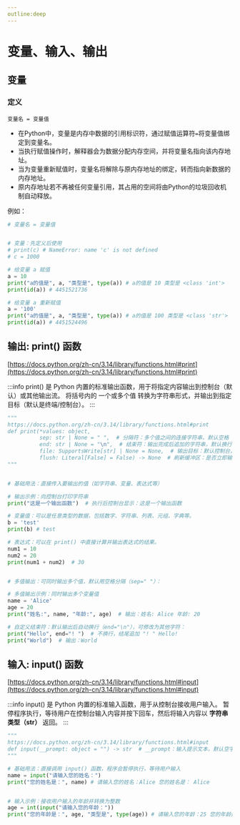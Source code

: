 ```yaml
---
outline:deep
---
```


# 变量、输入、输出

## 变量
### 定义

`变量名 = 变量值`  


- 在Python中，变量是内存中数据的引用标识符，通过赋值运算符`=`将变量值绑定到变量名。
- 当执行赋值操作时，解释器会为数据分配内存空间，并将变量名指向该内存地址。
- 当为变量重新赋值时，变量名将解除与原内存地址的绑定，转而指向新数据的内存地址。
- 原内存地址若不再被任何变量引用，其占用的空间将由Python的垃圾回收机制自动释放。


例如：
```python
# 变量名 = 变量值


# 变量：先定义后使用
# print(c) # NameError: name 'c' is not defined
# c = 1000

# 给变量 a 赋值
a = 10
print("a的值是", a, "类型是", type(a)) # a的值是 10 类型是 <class 'int'>
print(id(a)) # 4451521736

# 给变量 a 重新赋值
a = '100'
print("a的值是", a, "类型是", type(a)) # a的值是 100 类型是 <class 'str'>
print(id(a)) # 4451524496
```

## 输出: print() 函数  
[https://docs.python.org/zh-cn/3.14/library/functions.html#print](https://docs.python.org/zh-cn/3.14/library/functions.html#print)


:::info
print() 是 Python 内置的标准输出函数，用于将指定内容输出到控制台（默认）或其他输出流。
将括号内的 一个或多个值 转换为字符串形式，并输出到指定目标（默认是终端/控制台）。
:::


```python
"""
https://docs.python.org/zh-cn/3.14/library/functions.html#print
def print(*values: object,
          sep: str | None = " ",  # 分隔符：多个值之间的连接字符串，默认空格
          end: str | None = "\n",  # 结束符：输出完成后追加的字符串，默认换行符
          file: SupportsWrite[str] | None = None,  # 输出目标：默认控制台，可指定文件对象
          flush: Literal[False] = False) -> None  # 刷新缓冲区：是否立即输出，默认False（缓冲输出）
"""


# 基础用法：直接传入要输出的值（如字符串、变量、表达式等）

# 输出示例：向控制台打印字符串
print("这是一个输出函数")  # 执行后控制台显示：这是一个输出函数

# 变量值：可以是任意类型的数据，包括数字、字符串、列表、元组、字典等。
b = 'test'
print(b) # test

# 表达式：可以在 print() 中直接计算并输出表达式的结果。
num1 = 10
num2 = 20
print(num1 + num2)  # 30


# 多值输出：可同时输出多个值，默认用空格分隔（sep=" "）：

# 多值输出示例：同时输出多个变量值
name = 'Alice'
age = 20
print("姓名:", name, "年龄:", age)  # 输出：姓名: Alice 年龄: 20

# 自定义结束符：默认输出后自动换行（end="\n"），可修改为其他字符：
print("Hello", end="! ")  # 不换行，结尾追加 "! " Hello!
print("World")  # 输出：World
```


## 输入: input() 函数
[https://docs.python.org/zh-cn/3.14/library/functions.html#input](https://docs.python.org/zh-cn/3.14/library/functions.html#input)


:::info
input() 是 Python 内置的标准输入函数，用于从控制台接收用户输入。
暂停程序执行，等待用户在控制台输入内容并按下回车，然后将输入内容以 **字符串类型（str）** 返回。
:::


```python
"""
https://docs.python.org/zh-cn/3.14/library/functions.html#input
def input(__prompt: object = "") -> str  # __prompt：输入提示文本，默认空字符串（无提示）
"""

# 基础用法：直接调用 input() 函数，程序会暂停执行，等待用户输入
name = input("请输入您的姓名：")
print("您的姓名是：", name) # 请输入您的姓名：Alice 您的姓名是： Alice


# 输入示例：接收用户输入的年龄并转换为整数
age = int(input("请输入您的年龄："))
print("您的年龄是：", age, "类型是", type(age)) # 请输入您的年龄：25 您的年龄是： 25 类型是 <class 'int'>
```
